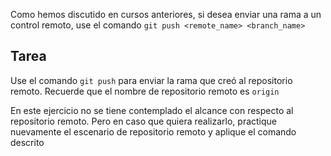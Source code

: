 Como hemos discutido en cursos anteriores, si desea enviar una rama a un control remoto, use el comando `git push <remote_name> <branch_name>`

## Tarea

Use el comando `git push` para enviar la rama que creó al repositorio remoto. Recuerde que el nombre de repositorio remoto es `origin`

En este ejercicio no se tiene contemplado el alcance con respecto al repositorio remoto. Pero en caso que quiera realizarlo, practique nuevamente el escenario de repositorio remoto y aplique el comando descrito